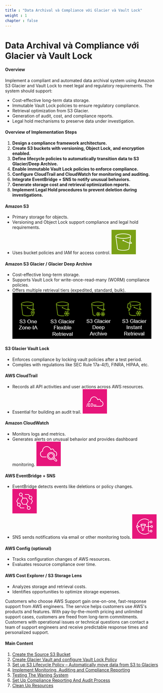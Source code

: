 ```yaml
---
title : "Data Archival và Compliance với Glacier và Vault Lock"
weight : 1 
chapter : false
---
```


# Data Archival và Compliance với Glacier và Vault Lock

#### Overview
Implement a compliant and automated data archival system using Amazon S3 Glacier and Vault Lock to meet legal and regulatory requirements. The system should support:
- Cost-effective long-term data storage.
- Immutable Vault Lock policies to ensure regulatory compliance.
- Retrieval optimization from S3 Glacier.
- Generation of audit, cost, and compliance reports.
- Legal hold mechanisms to preserve data under investigation.

#### Overview of Implementation Steps
1. **Design a compliance framework architecture.**
2. **Create S3 buckets with versioning, Object Lock, and encryption enabled.**
3. **Define lifecycle policies to automatically transition data to S3 Glacier/Deep Archive.**
4. **Enable immutable Vault Lock policies to enforce compliance.**
5. **Configure CloudTrail and CloudWatch for monitoring and auditing.**
6. **Integrate EventBridge + SNS to notify unusual behaviors.**
7. **Generate storage cost and retrieval optimization reports.**
8. **Implement Legal Hold procedures to prevent deletion during investigations.**

#### Amazon S3
- Primary storage for objects.
- Versioning and Object Lock support compliance and legal hold requirements.
- Uses bucket policies and IAM for access control.
![Amazon S3](AWSS3.png)

#### Amazon S3 Glacier / Glacier Deep Archive
- Cost-effective long-term storage.
- Supports Vault Lock for write-once-read-many (WORM) compliance policies.
- Offers multiple retrieval tiers (expedited, standard, bulk).
![Amazon S3 Glacier](S3%20Glacier.PNG)

#### S3 Glacier Vault Lock
- Enforces compliance by locking vault policies after a test period.
- Complies with regulations like SEC Rule 17a-4(f), FINRA, HIPAA, etc.

#### AWS CloudTrail
- Records all API activities and user actions across AWS resources.
- Essential for building an audit trail.
![Amazon CloudTrail](AWSCloudTrail.png)

#### Amazon CloudWatch
- Monitors logs and metrics.
- Generates alerts on unusual behavior and provides dashboard monitoring.
![AmazonCloudWatch](AWSCloudWatch.png)

#### AWS EventBridge + SNS
- EventBridge detects events like deletions or policy changes.
![Amazon EventBridge](S3EventBridge.png)
- SNS sends notifications via email or other monitoring tools.
![Amazon SNS](SNS.png)

#### AWS Config (optional)
- Tracks configuration changes of AWS resources.
- Evaluates resource compliance over time.

#### AWS Cost Explorer / S3 Storage Lens
- Analyzes storage and retrieval costs.
- Identifies opportunities to optimize storage expenses.

Customers who choose AWS Support gain one-on-one, fast-response support from AWS engineers. The service helps customers use AWS's products and features. With pay-by-the-month pricing and unlimited support cases, customers are freed from long-term commitments. Customers with operational issues or technical questions can contact a team of support engineers and receive predictable response times and personalized support.


#### Main Content

1. [Create the Source S3 Bucket](1-Create%20the%20Source%20S3%20Bucket/)
2. [Create Glacier Vault and configure Vault Lock Policy](2-Create%20S3%20Glacier%20Vault/)
3. [Set up S3 Lifecycle Policy – Automatically move data from S3 to Glaciers](3-Set%20up%20Vault%20Lock%20Policy/)
4. [Implement Monitoring, Auditing and Compliance Reporting](4-%20Implement%20Monitoring,%20Auditing%20and%20Compliance%20Reporting/)
5. [Testing The Waning System](5-TESTING%20THE%20WARNING%20SYSTEM/)
6. [Set Up Compliance Reporting And Audit Process](6-SET%20UP%20COMPLIANCE%20REPORTING%20AND%20AUDIT%20PROCESS/)
7. [Clean Up Resources](7-Clean%20Resource/)